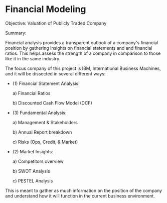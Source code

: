 # Financial Modeling

Objective: Valuation of Publicly Traded Company 

Summary: 

Financial analysis provides a transparent outlook of a company's financial position by gathering insights on financial statements and and financial ratios. This helps assess the strength of a company in comparison to those like it in the same industry.

The focus company of this project is IBM, International Business Machines, and it will be dissected in several different ways:

  - (1) Financial Statement Analysis:

    a) Financial Ratios

    b) Discounted Cash Flow Model (DCF)

  - (3) Fundamental Analysis:
  
    a) Management & Stakeholders
  
    b) Annual Report breakdown
  
    c) Risks (Ops, Credit, & Market)

  - (2) Market Insights:

     a) Competitors overview

     b) SWOT Analysis

     c) PESTEL Analysis


This is meant to gather as much information on the position of the company and understand how it will function in the current business environment.
